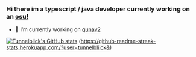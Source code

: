 ### Hi there im a typescript / java developer currently working on an [osu!](https://osu.ppy.sh/home)
- 🔭 I’m currently working on [qunav2](https://github.com/Tunnelbliick/qunav2)

[![Tunnelblick's GitHub stats](https://github-readme-stats.vercel.app/api?username=tunnelbliick)](https://github.com/tunnelbliick/github-readme-stats)
(https://github-readme-streak-stats.herokuapp.com/?user=tunnelbliick&)

<!--
**Tunnelbliick/Tunnelbliick** is a ✨ _special_ ✨ repository because its `README.md` (this file) appears on your GitHub profile.

Here are some ideas to get you started:

- 🔭 I’m currently working on ...
- 🌱 I’m currently learning ...
- 👯 I’m looking to collaborate on ...
- 🤔 I’m looking for help with ...
- 💬 Ask me about ...
- 📫 How to reach me: ...
- 😄 Pronouns: ...
- ⚡ Fun fact: ...
-->

